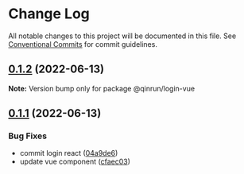 # Change Log

All notable changes to this project will be documented in this file.
See [Conventional Commits](https://conventionalcommits.org) for commit guidelines.

## [0.1.2](https://github.com/qinrundev/login-component/compare/v0.1.1...v0.1.2) (2022-06-13)

**Note:** Version bump only for package @qinrun/login-vue





## [0.1.1](https://github.com/qinrundev/login-component/compare/v0.0.1...v0.1.1) (2022-06-13)


### Bug Fixes

* commit login react ([04a9de6](https://github.com/qinrundev/login-component/commit/04a9de6a8d2e30c5792f650d7138b2eeb990e36f))
* update vue component ([cfaec03](https://github.com/qinrundev/login-component/commit/cfaec03888e26ed5f424fdae6f82f44a37642119))

